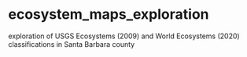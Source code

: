 # ecosystem_maps_exploration
exploration of USGS Ecosystems (2009) and World Ecosystems (2020) classifications in Santa Barbara county
